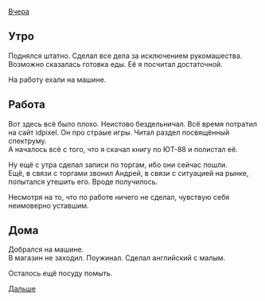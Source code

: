 [Вчера](2019.09.10.md)

## Утро
Поднялся штатно. Сделал все дела за исключением рукомашества. Возможно сказалась готовка еды. Её я посчитал достаточной.

На работу ехали на машине.
## Работа
Вот здесь всё было плохо. Неистово бездельничал. Всё время потратил на сайт idpixel. Он про страые игры. Читал раздел посвящённый спектруму.  
А началось всё с того, что я скачал книгу по ЮТ-88 и полистал её.

Ну ещё с утра сделал записи по торгам, ибо они сейчас пошли.  
Ещё, в связи с торгами звонил Андрей, в связи с ситуацией на рынке, попытался утешить его. Вроде получилось.

Несмотря на то, что по работе ничего не сделал, чувствую себя неимоверно уставшим.
## Дома
Добрался на машине.  
В магазин не заходил.
Поужинал. Сделал английский с малым.

Осталось ещё посуду помыть.

[Дальше](2019.09.12.md)